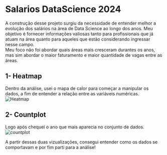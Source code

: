 # Salarios DataScience 2024

A construção desse projeto surgiu da necessidade de entender melhor a evolução dos salários na área de Data Science ao longo dos anos. Meu objetivo é fornecer informações valiosas tanto para profissionais que já atuam na área quanto para aqueles que estão considerando ingressar nesse campo. <br>
Meu foco não foi abordar quais áreas mais cresceram durantes os anos, mas sim abordar o maior faturamento e maior quantidade de vagas entre as áreas.

## 1- Heatmap
Dentro da análise, usei o mapa de calor para começar a manipular os dados, a fim de entender a relação entre as variáveis numéricas.
![Heatmap](https://github.com/user-attachments/assets/496d4869-6d3c-477d-aec4-b24ca170bb1d)

## 2- Countplot
Logo após chequei o ano que mais aparecia no conjunto de dados.
![countplot](https://github.com/user-attachments/assets/9574669b-dcfa-4b49-99fa-5698076a0bf7)

A partir dessas duas vizualizações, consegui entender como os dados se comportavam e por fim parti para a análise!
